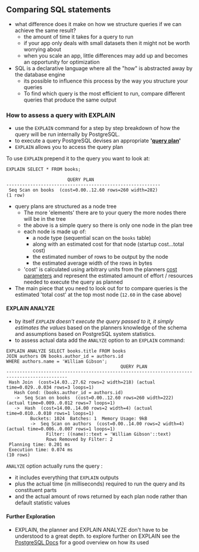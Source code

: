## Comparing SQL statements

- what difference does it make on how we structure queries if we can achieve the same result?
  - the amount of time it takes for a query to run
  - if your app only deals with small datasets then it might not be worth worrying about
  - when you scale an app, little differences may add up and becomes an opportunity for optimization
- SQL is a declarative language where all the "how" is abstracted away by the database engine
  - its possible to influence this process by the way you structure your queries
  - To find which query is the most efficient to run, compare different queries that produce the same output  

### How to assess a query with EXPLAIN

- use the `EXPLAIN` command for a step by step breakdown of how the query will be run internally by PostgreSQL.
- to execute a query PostgreSQL devises an appropriate **'[query plan](https://www.postgresql.org/docs/9.5/static/query-path.html)'** 
-  `EXPLAIN` allows you to access the query plan

To use `EXPLAIN` prepend it to the query you want to look at:

```sqlite
EXPLAIN SELECT * FROM books;

                       QUERY PLAN
----------------------------------------------------------
 Seq Scan on books  (cost=0.00..12.60 rows=260 width=282)
(1 row)
```

- query plans are structured as a node tree
  - The more 'elements' there are to your query the more nodes there will be in the tree
  - the above is a simple query so there is only one node in the plan tree
  - each node is made up of:
    - a node type (sequential scan on the `books` table) 
    - along with an estimated cost for that node (startup cost...total cost)
    - the estimated number of rows to be output by the node
    - the estimated average width of the rows in bytes
  - 'cost' is calculated using arbitrary units from the planners [cost parameters](https://www.postgresql.org/docs/current/static/runtime-config-query.html#RUNTIME-CONFIG-QUERY-CONSTANTS) and represent the estimated amount of effort / resources needed to execute the query as planned
- The main piece that you need to look out for to compare queries is the estimated 'total cost' at the top most node (`12.60` in the case above)

#### EXPLAIN ANALYZE

- by itself *`EXPLAIN` doesn't execute the query passed to it, it simply estimates the values* based on the planners knowledge of the schema and assumptions based on PostgreSQL system statistics.
- to assess actual data add the `ANALYZE` option to an `EXPLAIN` command:

```sqlite
EXPLAIN ANALYZE SELECT books.title FROM books
JOIN authors ON books.author_id = authors.id
WHERE authors.name = 'William Gibson';
                                           QUERY PLAN
---------------------------------------------------------------------------------------------
 Hash Join  (cost=14.03..27.62 rows=2 width=218) (actual time=0.029..0.034 rows=3 loops=1)
   Hash Cond: (books.author_id = authors.id)
   ->  Seq Scan on books  (cost=0.00..12.60 rows=260 width=222) (actual time=0.009..0.012 rows=7 loops=1)
   ->  Hash  (cost=14.00..14.00 rows=2 width=4) (actual time=0.010..0.010 rows=1 loops=1)
         Buckets: 1024  Batches: 1  Memory Usage: 9kB
         ->  Seq Scan on authors  (cost=0.00..14.00 rows=2 width=4) (actual time=0.006..0.007 rows=1 loops=1)
               Filter: ((name)::text = 'William Gibson'::text)
               Rows Removed by Filter: 2
 Planning time: 0.201 ms
 Execution time: 0.074 ms
(10 rows)
```

`ANALYZE` option actually runs the query :

- it includes everything that `EXPLAIN` outputs
- plus the actual time (in milliseconds) required to run the query and its constituent parts
- and the actual amount of rows returned by each plan node rather than default statistic values

#### Further Exploration

- EXPLAIN, the planner and EXPLAIN ANALYZE don't have to be understood to a great depth. to explore further on EXPLAIN see the [PostgreSQL Docs](https://www.postgresql.org/docs/current/static/using-explain.html) for a good overview on how its used
